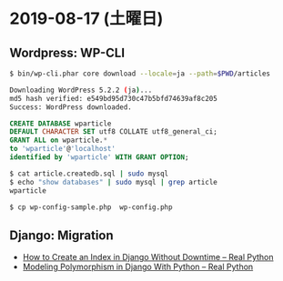 # 2019-08-17 (土曜日)

## Wordpress: WP-CLI

~~~bash
$ bin/wp-cli.phar core download --locale=ja --path=$PWD/articles

Downloading WordPress 5.2.2 (ja)...
md5 hash verified: e549bd95d730c47b5bfd74639af8c205
Success: WordPress downloaded.
~~~

~~~sql
CREATE DATABASE wparticle
DEFAULT CHARACTER SET utf8 COLLATE utf8_general_ci;
GRANT ALL on wparticle.*
to 'wparticle'@'localhost'
identified by 'wparticle' WITH GRANT OPTION;
~~~

~~~bash
$ cat article.createdb.sql | sudo mysql
$ echo "show databases" | sudo mysql | grep article
wparticle
~~~

~~~bash
$ cp wp-config-sample.php  wp-config.php
~~~

## Django: Migration

- [How to Create an Index in Django Without Downtime – Real Python](https://realpython.com/create-django-index-without-downtime/)
- [Modeling Polymorphism in Django With Python – Real Python](https://realpython.com/modeling-polymorphism-django-python/)
